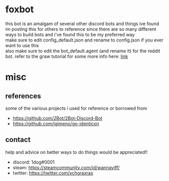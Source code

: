 # foxbot
this bot is an amalgam of several other discord bots and things ive found  
im posting this for others to reference since there are so many different ways to build bots and i've found this to be my preferred way  
make sure to edit config_default.json and rename to config.json if you ever want to use this  
also make sure to edit the bot_default.agent (and rename it) for the reddit bot. refer to the graw tutorial for some more info here: [link](https://turnage.gitbooks.io/graw/content/chapter1.html)

# misc  
## references
some of the various projects i used for reference or borrowed from
* https://github.com/2Bot/2Bot-Discord-Bot
* https://github.com/jgimeno/go-identicon

## contact
help and advice on better ways to do things would be appreciated!!
* discord: 1dog#0001
* steam: https://steamcommunity.com/id/wannayiff/
* twitter: https://twitter.com/xchgraxrax
